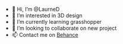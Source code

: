 - 👋 Hi, I’m @LaurneD
- 👀 I’m interested in 3D design
- 🌱 I’m currently learning grasshopper
- 💞️ I’m looking to collaborate on new project
- 📫 Contact me on [Behance](https://www.behance.net/laurenedevergnies)

<!---
LaurneD/LaurneD is a ✨ special ✨ repository because its `README.md` (this file) appears on your GitHub profile.
You can click the Preview link to take a look at your changes.
--->
